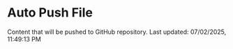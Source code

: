 # Auto Push File

Content that will be pushed to GitHub repository.
Last updated: 07/02/2025, 11:49:13 PM